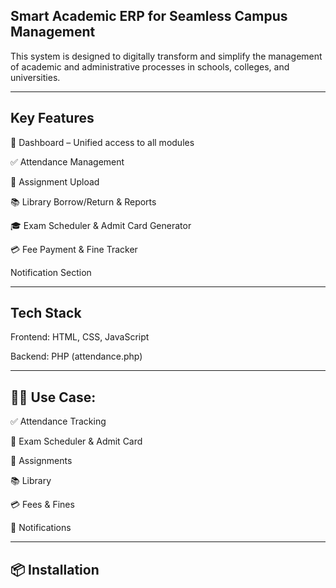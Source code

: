Smart Academic ERP for Seamless Campus Management
----------------------------------------------------------------------------------------------------------------------------------------------------------------

This system is designed to digitally transform and simplify the management of academic and administrative processes in schools, colleges, and universities.



----------------------------------------------------------------------------------------------------------------------------------------------------------------

Key Features
----------------------------------------------------------------------------------------------------------------------------------------------------------------

📌 Dashboard – Unified access to all modules

✅ Attendance Management

📝 Assignment Upload

📚 Library Borrow/Return & Reports

🎓 Exam Scheduler & Admit Card Generator

💳 Fee Payment & Fine Tracker

Notification Section



--------------------------------------------------------------------------------------------------------------------------------------------------------------

 Tech Stack
 --------------------------------------------------------------------------------------------------------------------------------------------------------------
 
Frontend: HTML, CSS, JavaScript

Backend: PHP (attendance.php)



-------------------------------------------------------------------------------------------------------------------------------------------------------------

🧑‍🎓 Use Case: 
-------------------------------------------------------------------------------------------------------------------------------------------------------------

✅ Attendance Tracking

📅 Exam Scheduler & Admit Card

📝 Assignments

📚 Library

💳 Fees & Fines

🔔 Notifications



------------------------------------------------------------------------------------------------------------------------------------------------------------

📦 Installation
------------------------------------------------------------------------------------------------------------------------------------------------------------
